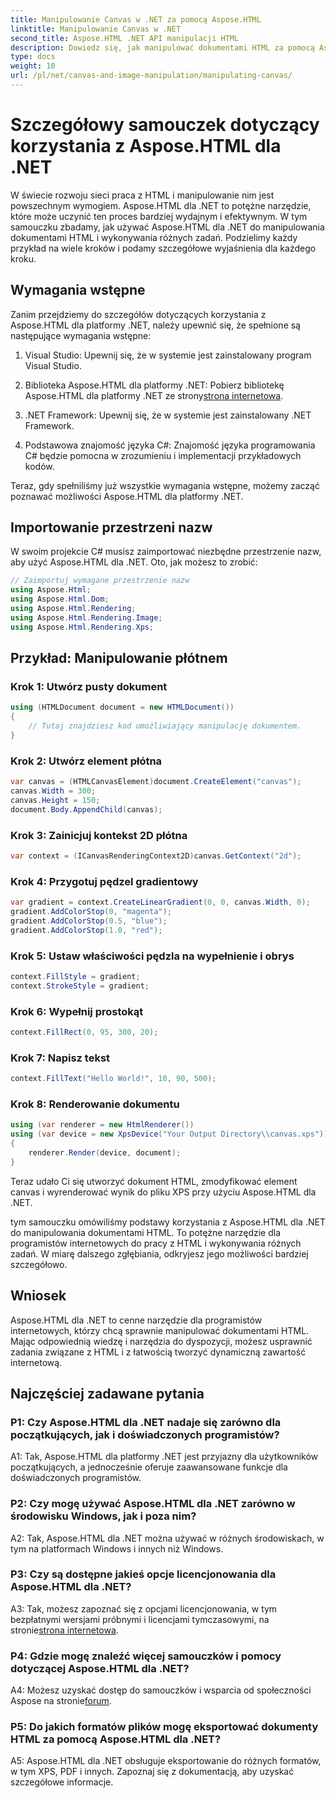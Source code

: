 ```yaml
---
title: Manipulowanie Canvas w .NET za pomocą Aspose.HTML
linktitle: Manipulowanie Canvas w .NET
second_title: Aspose.HTML .NET API manipulacji HTML
description: Dowiedz się, jak manipulować dokumentami HTML za pomocą Aspose.HTML dla .NET. Ten kompleksowy samouczek obejmuje podstawy, wymagania wstępne i przykłady krok po kroku.
type: docs
weight: 10
url: /pl/net/canvas-and-image-manipulation/manipulating-canvas/
---
```

# Szczegółowy samouczek dotyczący korzystania z Aspose.HTML dla .NET

W świecie rozwoju sieci praca z HTML i manipulowanie nim jest powszechnym wymogiem. Aspose.HTML dla .NET to potężne narzędzie, które może uczynić ten proces bardziej wydajnym i efektywnym. W tym samouczku zbadamy, jak używać Aspose.HTML dla .NET do manipulowania dokumentami HTML i wykonywania różnych zadań. Podzielimy każdy przykład na wiele kroków i podamy szczegółowe wyjaśnienia dla każdego kroku.

## Wymagania wstępne

Zanim przejdziemy do szczegółów dotyczących korzystania z Aspose.HTML dla platformy .NET, należy upewnić się, że spełnione są następujące wymagania wstępne:

1. Visual Studio: Upewnij się, że w systemie jest zainstalowany program Visual Studio.

2.  Biblioteka Aspose.HTML dla platformy .NET: Pobierz bibliotekę Aspose.HTML dla platformy .NET ze strony[strona internetowa](https://releases.aspose.com/html/net/).

3. .NET Framework: Upewnij się, że w systemie jest zainstalowany .NET Framework.

4. Podstawowa znajomość języka C#: Znajomość języka programowania C# będzie pomocna w zrozumieniu i implementacji przykładowych kodów.

Teraz, gdy spełniliśmy już wszystkie wymagania wstępne, możemy zacząć poznawać możliwości Aspose.HTML dla platformy .NET.

## Importowanie przestrzeni nazw

W swoim projekcie C# musisz zaimportować niezbędne przestrzenie nazw, aby użyć Aspose.HTML dla .NET. Oto, jak możesz to zrobić:

```csharp
// Zaimportuj wymagane przestrzenie nazw
using Aspose.Html;
using Aspose.Html.Dom;
using Aspose.Html.Rendering;
using Aspose.Html.Rendering.Image;
using Aspose.Html.Rendering.Xps;
```

## Przykład: Manipulowanie płótnem

### Krok 1: Utwórz pusty dokument

```csharp
using (HTMLDocument document = new HTMLDocument())
{
    // Tutaj znajdziesz kod umożliwiający manipulację dokumentem.
}
```

### Krok 2: Utwórz element płótna

```csharp
var canvas = (HTMLCanvasElement)document.CreateElement("canvas");
canvas.Width = 300;
canvas.Height = 150;
document.Body.AppendChild(canvas);
```

### Krok 3: Zainicjuj kontekst 2D płótna

```csharp
var context = (ICanvasRenderingContext2D)canvas.GetContext("2d");
```

### Krok 4: Przygotuj pędzel gradientowy

```csharp
var gradient = context.CreateLinearGradient(0, 0, canvas.Width, 0);
gradient.AddColorStop(0, "magenta");
gradient.AddColorStop(0.5, "blue");
gradient.AddColorStop(1.0, "red");
```

### Krok 5: Ustaw właściwości pędzla na wypełnienie i obrys

```csharp
context.FillStyle = gradient;
context.StrokeStyle = gradient;
```

### Krok 6: Wypełnij prostokąt

```csharp
context.FillRect(0, 95, 300, 20);
```

### Krok 7: Napisz tekst

```csharp
context.FillText("Hello World!", 10, 90, 500);
```

### Krok 8: Renderowanie dokumentu

```csharp
using (var renderer = new HtmlRenderer())
using (var device = new XpsDevice("Your Output Directory\\canvas.xps"))
{
    renderer.Render(device, document);
}
```

Teraz udało Ci się utworzyć dokument HTML, zmodyfikować element canvas i wyrenderować wynik do pliku XPS przy użyciu Aspose.HTML dla .NET.

tym samouczku omówiliśmy podstawy korzystania z Aspose.HTML dla .NET do manipulowania dokumentami HTML. To potężne narzędzie dla programistów internetowych do pracy z HTML i wykonywania różnych zadań. W miarę dalszego zgłębiania, odkryjesz jego możliwości bardziej szczegółowo.

## Wniosek

Aspose.HTML dla .NET to cenne narzędzie dla programistów internetowych, którzy chcą sprawnie manipulować dokumentami HTML. Mając odpowiednią wiedzę i narzędzia do dyspozycji, możesz usprawnić zadania związane z HTML i z łatwością tworzyć dynamiczną zawartość internetową.

## Najczęściej zadawane pytania

### P1: Czy Aspose.HTML dla .NET nadaje się zarówno dla początkujących, jak i doświadczonych programistów?

A1: Tak, Aspose.HTML dla platformy .NET jest przyjazny dla użytkowników początkujących, a jednocześnie oferuje zaawansowane funkcje dla doświadczonych programistów.

### P2: Czy mogę używać Aspose.HTML dla .NET zarówno w środowisku Windows, jak i poza nim?

A2: Tak, Aspose.HTML dla .NET można używać w różnych środowiskach, w tym na platformach Windows i innych niż Windows.

### P3: Czy są dostępne jakieś opcje licencjonowania dla Aspose.HTML dla .NET?

 A3: Tak, możesz zapoznać się z opcjami licencjonowania, w tym bezpłatnymi wersjami próbnymi i licencjami tymczasowymi, na stronie[strona internetowa](https://purchase.aspose.com/buy).

### P4: Gdzie mogę znaleźć więcej samouczków i pomocy dotyczącej Aspose.HTML dla .NET?

 A4: Możesz uzyskać dostęp do samouczków i wsparcia od społeczności Aspose na stronie[forum](https://forum.aspose.com/).

### P5: Do jakich formatów plików mogę eksportować dokumenty HTML za pomocą Aspose.HTML dla .NET?

A5: Aspose.HTML dla .NET obsługuje eksportowanie do różnych formatów, w tym XPS, PDF i innych. Zapoznaj się z dokumentacją, aby uzyskać szczegółowe informacje.
